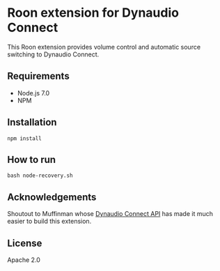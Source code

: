 # Roon extension for Dynaudio Connect

This Roon extension provides volume control and automatic source switching to Dynaudio Connect.

## Requirements

- Node.js 7.0
- NPM

## Installation

`npm install`

## How to run

`bash node-recovery.sh`

## Acknowledgements

Shoutout to Muffinman whose [Dynaudio Connect API]( https://github.com/therealmuffin/dynaudio-connect-api) has made it much easier to build this extension.

## License

Apache 2.0
